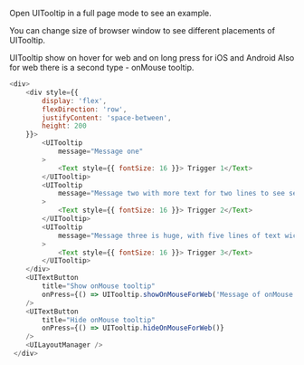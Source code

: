 Open UITooltip in a full page mode to see an example.

You can change size of browser window to see different placements of UITooltip.

UITooltip show on hover for web and on long press for iOS and Android
Also for web there is a second type - onMouse tooltip.

```js
<div>
    <div style={{ 
        display: 'flex',
        flexDirection: 'row',
        justifyContent: 'space-between',
        height: 200
    }}>
        <UITooltip
            message="Message one"
        >
            <Text style={{ fontSize: 16 }}> Trigger 1</Text>
        </UITooltip>
        <UITooltip
            message="Message two with more text for two lines to see second option of layout."
        >
            <Text style={{ fontSize: 16 }}> Trigger 2</Text>
        </UITooltip>
        <UITooltip
            message="Message three is huge, with five lines of text wich contains more usefull information for all users and many-many bla-bla-bla to see maximum height of tooltip. You can add here some instructions."
        >
            <Text style={{ fontSize: 16 }}> Trigger 3</Text>
        </UITooltip>
    </div>
    <UITextButton
        title="Show onMouse tooltip"
        onPress={() => UITooltip.showOnMouseForWeb('Message of onMouse tooltip')}
    />
    <UITextButton
        title="Hide onMouse tooltip"
        onPress={() => UITooltip.hideOnMouseForWeb()}
    />
    <UILayoutManager />
 </div>
```
